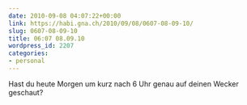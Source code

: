```yaml
---
date: 2010-09-08 04:07:22+00:00
link: https://habi.gna.ch/2010/09/08/0607-08-09-10/
slug: 0607-08-09-10
title: 06:07 08.09.10
wordpress_id: 2207
categories:
- personal
---
```


Hast du heute Morgen um kurz nach 6 Uhr genau auf deinen Wecker geschaut?
